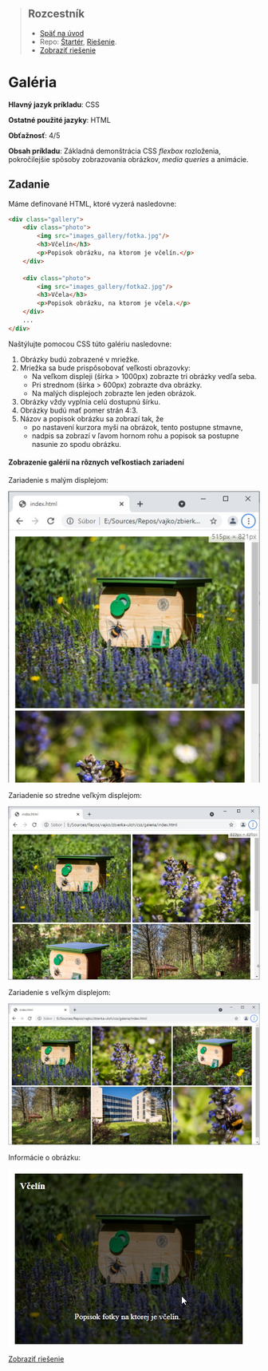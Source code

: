 <div class="hidden">

> ## Rozcestník
> - [Späť na úvod](../../README.md)
> - Repo: [Štartér](/../../tree/main/css/gallery), [Riešenie](/../../tree/solution/css/gallery).
> - [Zobraziť riešenie](riesenie.md)
</div>

# Galéria
<div class="info"> 

**Hlavný jazyk príkladu**: CSS

**Ostatné použité jazyky**: HTML

**Obťažnosť**: 4/5

**Obsah príkladu**: Základná demonštrácia CSS *flexbox* rozloženia, pokročilejšie spôsoby zobrazovania obrázkov, *media queries* a animácie.
</div>

## Zadanie

Máme definované HTML, ktoré vyzerá nasledovne:

```html
<div class="gallery">
    <div class="photo">
        <img src="images_gallery/fotka.jpg"/>
        <h3>Včelín</h3>
        <p>Popisok obrázku, na ktorom je včelín.</p>
    </div>

    <div class="photo">
        <img src="images_gallery/fotka2.jpg"/>
        <h3>Včela</h3>
        <p>Popisok obrázku, na ktorom je včela.</p>
    </div>
    ...
</div>
```

Naštýlujte pomocou CSS túto galériu nasledovne:

1. Obrázky budú zobrazené v mriežke.
2. Mriežka sa bude prispôsobovať veľkosti obrazovky:
   - Na veľkom displeji (šírka > 1000px) zobrazte tri obrázky vedľa seba.
   - Pri strednom (šírka > 600px) zobrazte dva obrázky.
   - Na malých displejoch zobrazte len jeden obrázok.
3. Obrázky vždy vyplnia celú dostupnú šírku.
4. Obrázky budú mať pomer strán 4:3.
5. Názov a popisok obrázku sa zobrazí tak, že
   - po nastavení kurzora myši na obrázok, tento postupne stmavne,
   - nadpis sa zobrazí v ľavom hornom rohu a popisok sa postupne nasunie zo spodu obrázku.

#### Zobrazenie galérií na rôznych veľkostiach zariadení

Zariadenie s malým displejom:

![Zobrazenie galérie na malom zariadení](images_gallery/zadanie-s.jpg)

Zariadenie so stredne veľkým displejom:

![Zobrazenie galérie na strednom veľkom zariadení](images_gallery/zadanie-m.jpg)

Zariadenie s veľkým displejom:

![Zobrazenie galérie na veľkom zariadení](images_gallery/zadanie-l.jpg)

Informácie o obrázku:

![Zobrazenie informácie o obrázku](images_gallery/zadanie-hover.jpg)

<div class="hidden">

[Zobraziť riešenie](riesenie.md)
</div>